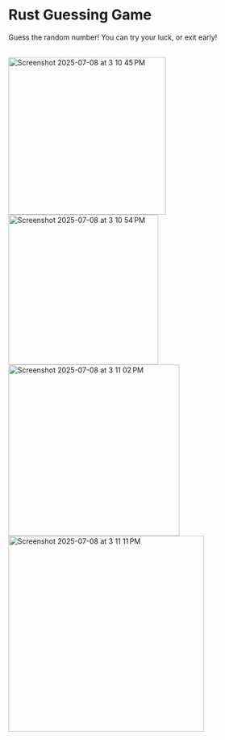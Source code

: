 
# Rust Guessing Game

Guess the random number! You can try your luck, or exit early! 
<br>
<br>

<img width="312" alt="Screenshot 2025-07-08 at 3 10 45 PM" src="https://github.com/user-attachments/assets/5b5e6f89-be42-4145-a367-f37abe989cec" />
<br>
<img width="297" alt="Screenshot 2025-07-08 at 3 10 54 PM" src="https://github.com/user-attachments/assets/208faebe-706d-4ec6-9603-5f896b7bf49a" />
<br>
<img width="339" alt="Screenshot 2025-07-08 at 3 11 02 PM" src="https://github.com/user-attachments/assets/cdc1b30c-5101-499a-addf-fae7db785dc4" />
<br>
<img width="388" alt="Screenshot 2025-07-08 at 3 11 11 PM" src="https://github.com/user-attachments/assets/1df2bbe4-c861-419a-a820-f9280e9cd00f" />
